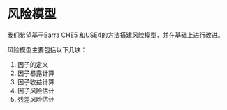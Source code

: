 # 风险模型

我们希望基于Barra CHE5 和USE4的方法搭建风险模型，并在基础上进行改进。

风险模型主要包括以下几块：

1. 因子的定义
2. 因子暴露计算
3. 因子收益计算
4. 因子风险估计
5. 残差风险估计

